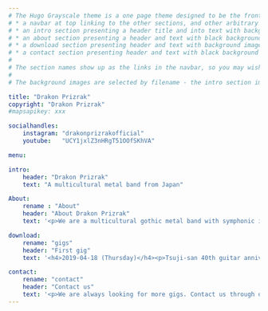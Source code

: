 ```yaml
---
# The Hugo Grayscale theme is a one page theme designed to be the front page to your site.  Its content is populated via the front-matter in content/_index.md.  The page consists of, in order:
# * a navbar at top linking to the other sections, and other arbitrary links
# * an intro section presenting a header title and into text with background image
# * an about section presenting a header and text with black background
# * a download section presenting header and text with background image
# * a contact section presenting header and text with black background
# 
# The section names show up as the links in the navbar, so you may wish to rename them if, for example, you're not using it for the purpose suggested by the default section name.
# 
# The background images are selected by filename - the intro section image must be named "intro-bg.jpg" and placed in the "static/img/" directory for your site.  Similarly, the downloads section image must be named "downloads-bg.jpg" and placed in the "static/img/" directory for your site.  See the default images in the theme's static directory for file size reference.

title: "Drakon Prizrak"
copyright: "Drakon Prizrak"
#mapsapikey: xxx

socialhandles:
    instagram: "drakonprizrakofficial"
    youtube:   "UCY1jxlZ3nHRgT51OOfSKhVA"

menu:

intro:
    header: "Drakon Prizrak"
    text: "A multicultural metal band from Japan"

About:
    rename : "About"
    header: "About Drakon Prizrak"
    text: '<p>We are a multicultural gothic metal band with symphonic influences from Tokyo. All of our members have different nationalities.</p>'

download:
    rename: "gigs"
    header: "First gig"
    text: '<h4>2019-04-18 (Thursday)</h4><p>Tsuji-san 40th guitar anniversary live event</p><p>Event start: 18:00<br />Drakon Prizrak start: 20:00<br />Entrance: 1000 yen</p><h5>Shinjuku Gyouen Sound</h5><p>〒160-0022 Tokyo-to Shinjuku-ku Shinjuku 2-3-12 B1F</p><p><a href="http://gyoen-sound.com/access.html">Access</a></p><iframe src="https://www.google.com/maps/embed?pb=!1m18!1m12!1m3!1d3240.503435333482!2d139.70578591525907!3d35.68922708019247!2m3!1f0!2f0!3f0!3m2!1i1024!2i768!4f13.1!3m3!1m2!1s0x60188cc33dd89ead%3A0x3bdd383c615345d8!2s2-ch%C5%8Dme-3-12+Shinjuku%2C+Shinjuku+City%2C+T%C5%8Dky%C5%8D-to+160-0022!5e0!3m2!1sen!2sjp!4v1553325278649" width="600" height="450" frameborder="0" style="border:0" allowfullscreen></iframe>'

contact:
    rename: "contact"
    header: "Contact us"
    text: '<p>We are always looking for more gigs. Contact us through our social media or e-mail.</p><p><a href="mailto:contact@drakon-prizrak.com">contact@drakon-prizrak.com</p>'
---
```

